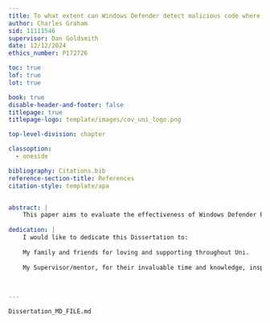 ```yaml
--- 
title: To what extent can Windows Defender detect malicious code where evasion techniques are used?
author: Charles Graham
sid: 11111546
supervisor: Dan Goldsmith
date: 12/12/2024
ethics_number: P172726

toc: true
lof: true
lot: true

book: true
disable-header-and-footer: false
titlepage: true
titlepage-logo: template/images/cov_uni_logo.png

top-level-division: chapter

classoption:
  - oneside

bibliography: Citations.bib
reference-section-title: References
citation-style: template/apa


abstract: |
    This paper aims to evaluate the effectiveness of Windows Defender Protection mechanisms where evasion techniques are used. We discuss the current protection mechanisms in place to detect malicious files, as well as the evasion techniques used to bypass such protections. Through the usage of off-the-shelf tools and custom payloads, the experiment was successful in evading AV. Tools such as AVET and Msfvenom had little success, but Scarecrow was able to defeat Defender through the use of self-signing and Living of The Land techniques. The results highlighted gaps between public tools and 0-Day handcrafted payloads, confirming the severity that custom payloads could impose in the ongoing battle between Virus and Anti-virus developers. With over 560,000 new malware detections each day, understanding the current level to which we are exposed to malicious viruses is crucial.
    
dedication: |
    I would like to dedicate this Dissertation to:
    
    My family and friends for loving and supporting throughout Uni.
    
    My Supervisor/mentor, for their invaluable time and knowledge, inspiring me to do great work.
    
    

---
```



```{.include}
Dissertation_MD_FILE.md
```
